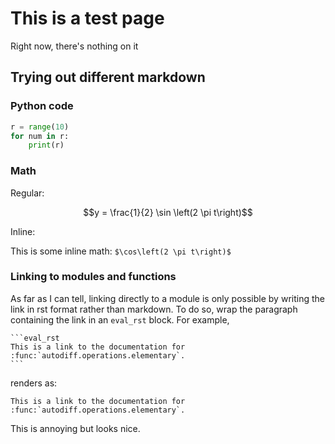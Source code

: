 # This is a test page

Right now, there's nothing on it

## Trying out different markdown

### Python code
```python
r = range(10)
for num in r:
    print(r)
```

### Math
Regular:
```math
y = \frac{1}{2} \sin \left(2 \pi t\right)
```

Inline:

This is some inline math: `$\cos\left(2 \pi t\right)$`

### Linking to modules and functions
As far as I can tell, linking directly to a module is only possible by writing the link in rst format rather than markdown. To do so, wrap the paragraph containing the link in an `eval_rst` block. For example,

    ```eval_rst
    This is a link to the documentation for :func:`autodiff.operations.elementary`.
    ```

renders as:
```eval_rst
This is a link to the documentation for :func:`autodiff.operations.elementary`.
```
This is annoying but looks nice.
